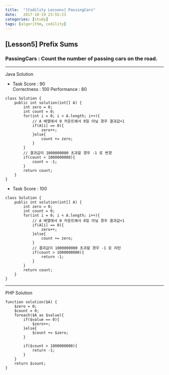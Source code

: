 ```yaml
---
title:  "[Codility Lessons] PassingCars"
date:   2017-10-19 23:55:23
categories: [study]
tags: [algorithm, codility]
---
```

## [Lesson5] Prefix Sums  
###  PassingCars : Count the number of passing cars on the road.  
---
Java Solution
- Task Score : 90   
Correctness : 100 	Performance : 80  
```
class Solution {
    public int solution(int[] A) {
        int zero = 0;
        int count = 0;
        for(int i = 0; i < A.length; i++){
            // A 배열에서 0 카운트해서 0일 아닐 경우 결과값+1
            if(A[i] == 0){
                zero++;
            }else{
                count += zero;
            }
        }
        // 결과값이 1000000000 초과할 경우 -1 로 변경
        if(count > 1000000000){
            count = -1;    
        }
        return count;
    }
}
```
- Task Score : 100  
```
class Solution {
    public int solution(int[] A) {
        int zero = 0;
        int count = 0;
        for(int i = 0; i < A.length; i++){
            // A 배열에서 0 카운트해서 0일 아닐 경우 결과값+1
            if(A[i] == 0){
                zero++;    
            }else{
                count += zero;
            }
            // 결과값이 1000000000 초과할 경우 -1 로 리턴
            if(count > 1000000000){
                return -1;  
            }
        }
        return count;
    }
}
```

---
PHP Solution  
```
function solution($A) {
    $zero = 0;
    $count = 0;
    foreach($A as $value){
        if($value == 0){
            $zero++;    
        }else{
            $count += $zero;    
        }

        if($count > 1000000000){
            return -1;    
        }
    }
    return $count;
}
```
